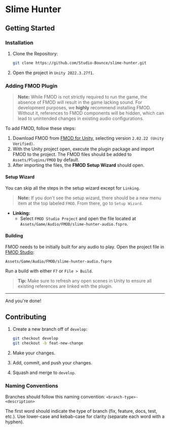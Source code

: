 # Slime Hunter

## Getting Started

### Installation

1. Clone the Repository:

   ```bash
   git clone https://github.com/Studio-Bounce/slime-hunter.git
   ```

2. Open the project in `Unity 2022.3.27f1`.

### Adding FMOD Plugin

> **Note:** While FMOD is not strictly required to run the game, the absence of FMOD will result in the game lacking sound. For development purposes, we **highly** recommend installing FMOD. Without it, references to FMOD components will be hidden, which can lead to unintended changes in existing audio configurations.

To add FMOD, follow these steps:

1. Download FMOD from [FMOD for Unity](https://www.fmod.com/download#fmodforunity), selecting version `2.02.22 (Unity Verified)`.
2. With the Unity project open, execute the plugin package and import FMOD to the project. The FMOD files should be added to `Assets/Plugins/FMOD` by default.
3. After importing the files, the **FMOD Setup Wizard** should open.

#### Setup Wizard

You can skip all the steps in the setup wizard except for `Linking`.

> **Note:** If you don't see the setup wizard, there should be a new menu item at the top labeled `FMOD`. From there, go to `Setup Wizard`.

- **Linking:**
  - Select `FMOD Studio Project` and open the file located at `Assets/Game/Audio/FMOD/slime-hunter-audio.fspro`.

#### Building

FMOD needs to be initially built for any audio to play. Open the project file in [FMOD Studio](https://www.fmod.com/download#fmodstudio):

`Assets/Game/Audio/FMOD/slime-hunter-audio.fspro`

Run a build with either `F7` or `File > Build`.

> **Tip:** Make sure to refresh any open scenes in Unity to ensure all existing references are linked with the plugin.

---

And you're done!

## Contributing

1. Create a new branch off of `develop`:

   ```bash
   git checkout develop
   git checkout -b feat-new-change
   ```

2. Make your changes.
3. Add, commit, and push your changes.
4. Squash and merge to `develop`.

### Naming Conventions

Branches should follow this naming convention: `<branch-type>-<description>`

The first word should indicate the type of branch (fix, feature, docs, test, etc.). Use lower-case and kebab-case for clarity (separate each word with a hyphen).
